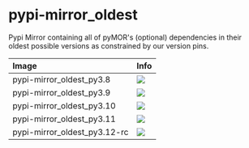 
# pypi-mirror_oldest

Pypi Mirror containing all of pyMOR's (optional) dependencies in their oldest
possible versions as constrained by our version pins.

| Image  | Info |
| :----- | :--- |
| pypi-mirror_oldest_py3.8 | [![](https://img.shields.io/docker/pulls/pymor/pypi-mirror_oldest_py3.8.svg)](https://hub.docker.com/repository/docker/pymor/pypi-mirror_oldest_py3.8 "pypi-mirror_oldest mixin") |
| pypi-mirror_oldest_py3.9 | [![](https://img.shields.io/docker/pulls/pymor/pypi-mirror_oldest_py3.9.svg)](https://hub.docker.com/repository/docker/pymor/pypi-mirror_oldest_py3.9 "pypi-mirror_oldest mixin") |
| pypi-mirror_oldest_py3.10 | [![](https://img.shields.io/docker/pulls/pymor/pypi-mirror_oldest_py3.10.svg)](https://hub.docker.com/repository/docker/pymor/pypi-mirror_oldest_py3.10 "pypi-mirror_oldest mixin") |
| pypi-mirror_oldest_py3.11 | [![](https://img.shields.io/docker/pulls/pymor/pypi-mirror_oldest_py3.11.svg)](https://hub.docker.com/repository/docker/pymor/pypi-mirror_oldest_py3.11 "pypi-mirror_oldest mixin") |
| pypi-mirror_oldest_py3.12-rc | [![](https://img.shields.io/docker/pulls/pymor/pypi-mirror_oldest_py3.12-rc.svg)](https://hub.docker.com/repository/docker/pymor/pypi-mirror_oldest_py3.12-rc "pypi-mirror_oldest mixin") |
